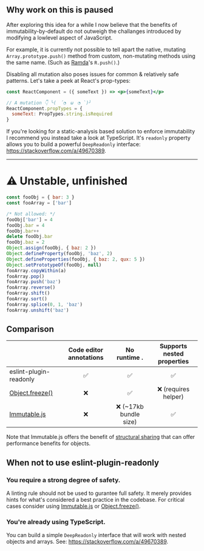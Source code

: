 ## Why work on this is paused

After exploring this idea for a while I now believe that the benefits of immutability-by-default do not outweigh the challanges introduced by modifying a lowlevel aspect of JavaScript.

For example, it is currently not possible to tell apart the native, mutating `Array.prototype.push()` method from custom, non-mutating methods using the same name. (Such as [Ramda](https://ramdajs.com/)'s `R.push()`.)

Disabling all mutation also poses issues for common & relatively safe patterns. Let's take a peek at React's prop-types:

```jsx
const ReactComponent = ({ someText }) => <p>{someText}</p>

// A mutation 👇 ╰(　´◔　ω　◔ `)╯
ReactComponent.propTypes = {
  someText: PropTypes.string.isRequired
}
```

If you're looking for a static-analysis based solution to enforce immutability I recommend you instead take a look at TypeScript. It's `readonly` property allows you to build a powerful `DeepReadonly` interface: https://stackoverflow.com/a/49670389.

---

# ⚠️ Unstable, unfinished

```js
const fooObj = { bar: 3 }
const fooArray = ['bar']

/* Not allowed: */
fooObj['bar'] = 4
fooObj.bar = 4
fooObj.bar++
delete fooObj.bar
fooObj.baz = 2
Object.assign(fooObj, { baz: 2 })
Object.defineProperty(fooObj, 'baz', 2)
Object.defineProperties(fooObj, { baz: 2, qux: 5 })
Object.setPrototypeOf(fooObj, null)
fooArray.copyWithin(a)
fooArray.pop()
fooArray.push('baz')
fooArray.reverse()
fooArray.shift()
fooArray.sort()
fooArray.splice(0, 1, 'baz')
fooArray.unshift('baz')
```

## Comparison

|                                                                                                                   | Code editor annotations |      No runtime .      | Supports nested properties |
| ----------------------------------------------------------------------------------------------------------------- | :---------------------: | :--------------------: | :------------------------: |
| eslint-plugin-readonly                                                                                            |           ✅            |           ✅           |             ✅             |
| [Object.freeze()](https://developer.mozilla.org/en-US/docs/Web/JavaScript/Reference/Global_Objects/Object/freeze) |           ❌            |           ✅           |    ❌ (requires helper)    |
| [Immutable.js](https://facebook.github.io/immutable-js/)                                                          |           ❌            | ❌ (~17kb bundle size) |             ✅             |

Note that Immutable.js offers the benefit of [structural sharing](https://medium.com/@dtinth/immutable-js-persistent-data-structures-and-structural-sharing-6d163fbd73d2) that can offer performance benefits for objects.

## When not to use eslint-plugin-readonly

### You require a strong degree of safety.

A linting rule should not be used to gurantee full safety. It merely provides hints for what's considered a best practice in the codebase. For critical cases consider using [Immutable.js](https://facebook.github.io/immutable-js/) or [Object.freeze()](https://developer.mozilla.org/en-US/docs/Web/JavaScript/Reference/Global_Objects/Object/freeze).

### You're already using TypeScript.

You can build a simple `DeepReadonly` interface that will work with nested objects and arrays. See: https://stackoverflow.com/a/49670389.
